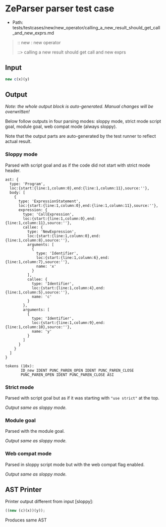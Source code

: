 # ZeParser parser test case

- Path: tests/testcases/new/new_operator/calling_a_new_result_should_get_call_and_new_exprs.md

> :: new : new operator
>
> ::> calling a new result should get call and new exprs

## Input

`````js
new c(x)(y)
`````

## Output

_Note: the whole output block is auto-generated. Manual changes will be overwritten!_

Below follow outputs in four parsing modes: sloppy mode, strict mode script goal, module goal, web compat mode (always sloppy).

Note that the output parts are auto-generated by the test runner to reflect actual result.

### Sloppy mode

Parsed with script goal and as if the code did not start with strict mode header.

`````
ast: {
  type: 'Program',
  loc:{start:{line:1,column:0},end:{line:1,column:11},source:''},
  body: [
    {
      type: 'ExpressionStatement',
      loc:{start:{line:1,column:0},end:{line:1,column:11},source:''},
      expression: {
        type: 'CallExpression',
        loc:{start:{line:1,column:0},end:{line:1,column:11},source:''},
        callee: {
          type: 'NewExpression',
          loc:{start:{line:1,column:0},end:{line:1,column:8},source:''},
          arguments: [
            {
              type: 'Identifier',
              loc:{start:{line:1,column:6},end:{line:1,column:7},source:''},
              name: 'x'
            }
          ],
          callee: {
            type: 'Identifier',
            loc:{start:{line:1,column:4},end:{line:1,column:5},source:''},
            name: 'c'
          }
        },
        arguments: [
          {
            type: 'Identifier',
            loc:{start:{line:1,column:9},end:{line:1,column:10},source:''},
            name: 'y'
          }
        ]
      }
    }
  ]
}

tokens (10x):
       ID_new IDENT PUNC_PAREN_OPEN IDENT PUNC_PAREN_CLOSE
       PUNC_PAREN_OPEN IDENT PUNC_PAREN_CLOSE ASI
`````

### Strict mode

Parsed with script goal but as if it was starting with `"use strict"` at the top.

_Output same as sloppy mode._

### Module goal

Parsed with the module goal.

_Output same as sloppy mode._

### Web compat mode

Parsed in sloppy script mode but with the web compat flag enabled.

_Output same as sloppy mode._

## AST Printer

Printer output different from input [sloppy]:

````js
((new (c)(x))(y));
````

Produces same AST
